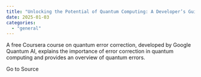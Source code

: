 ```yaml
---
title: "Unlocking the Potential of Quantum Computing: A Developer’s Guide to Error Correction"
date: 2025-01-03
categories: 
  - "general"
---
```


A free Coursera course on quantum error correction, developed by Google Quantum AI, explains the importance of error correction in quantum computing and provides an overview of quantum errors.

Go to Source
